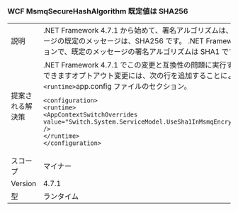 ### <a name="wcf-msmqsecurehashalgorithm-default-value-is-now-sha256"></a>WCF MsmqSecureHashAlgorithm 既定値は SHA256

|   |   |
|---|---|
|説明|.NET Framework 4.7.1 から始めて、署名アルゴリズムは、WCF で Msmq メッセージの既定のメッセージは、SHA256 です。 .NET Framework 4.7 以前のバージョンで、既定のメッセージの署名アルゴリズムは SHA1 です。|
|提案される解決策|.NET Framework 4.7.1 でこの変更と互換性の問題に実行するか、後ですることができますオプトアウト変更には、次の行を追加することによって場合、 <code>&lt;runtime&gt;</code>app.config ファイルのセクション。<pre><code class="language-xml">&lt;configuration&gt;&#13;&#10;&lt;runtime&gt;&#13;&#10;&lt;AppContextSwitchOverrides value=&quot;Switch.System.ServiceModel.UseSha1InMsmqEncryptionAlgorithm=true&quot; /&gt;&#13;&#10;&lt;/runtime&gt;&#13;&#10;&lt;/configuration&gt;&#13;&#10;</code></pre>|
|スコープ|マイナー|
|Version|4.7.1|
|型|ランタイム|

